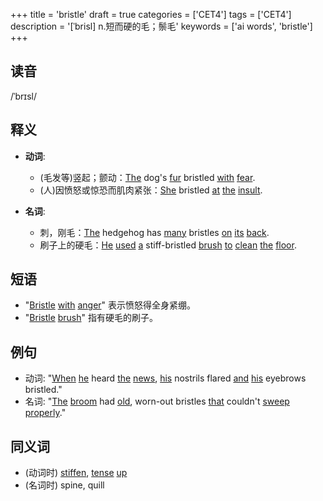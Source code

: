+++
title = 'bristle'
draft = true
categories = ['CET4']
tags = ['CET4']
description = '[ˈbrisl] n.短而硬的毛；鬃毛'
keywords = ['ai words', 'bristle']
+++

## 读音
/ˈbrɪsl/

## 释义
- **动词**:
  - (毛发等)竖起；颤动：[The](/post/the/) dog's [fur](/post/fur/) bristled [with](/post/with/) [fear](/post/fear/).
  - (人)因愤怒或惊恐而肌肉紧张：[She](/post/she/) bristled [at](/post/at/) [the](/post/the/) [insult](/post/insult/).

- **名词**:
  - 刺，刚毛：[The](/post/the/) hedgehog has [many](/post/many/) bristles [on](/post/on/) [its](/post/its/) [back](/post/back/).
  - 刷子上的硬毛：[He](/post/he/) [used](/post/used/) [a](/post/a/) stiff-bristled [brush](/post/brush/) [to](/post/to/) [clean](/post/clean/) [the](/post/the/) [floor](/post/floor/).

## 短语
- "[Bristle](/post/bristle/) [with](/post/with/) [anger](/post/anger/)" 表示愤怒得全身紧绷。
- "[Bristle](/post/bristle/) [brush](/post/brush/)" 指有硬毛的刷子。

## 例句
- 动词: "[When](/post/when/) [he](/post/he/) heard [the](/post/the/) [news](/post/news/), [his](/post/his/) nostrils flared [and](/post/and/) [his](/post/his/) eyebrows bristled."
- 名词: "[The](/post/the/) [broom](/post/broom/) had [old](/post/old/), worn-out bristles [that](/post/that/) couldn't [sweep](/post/sweep/) [properly](/post/properly/)."

## 同义词
- (动词时) [stiffen](/post/stiffen/), [tense](/post/tense/) [up](/post/up/)
- (名词时) spine, quill
